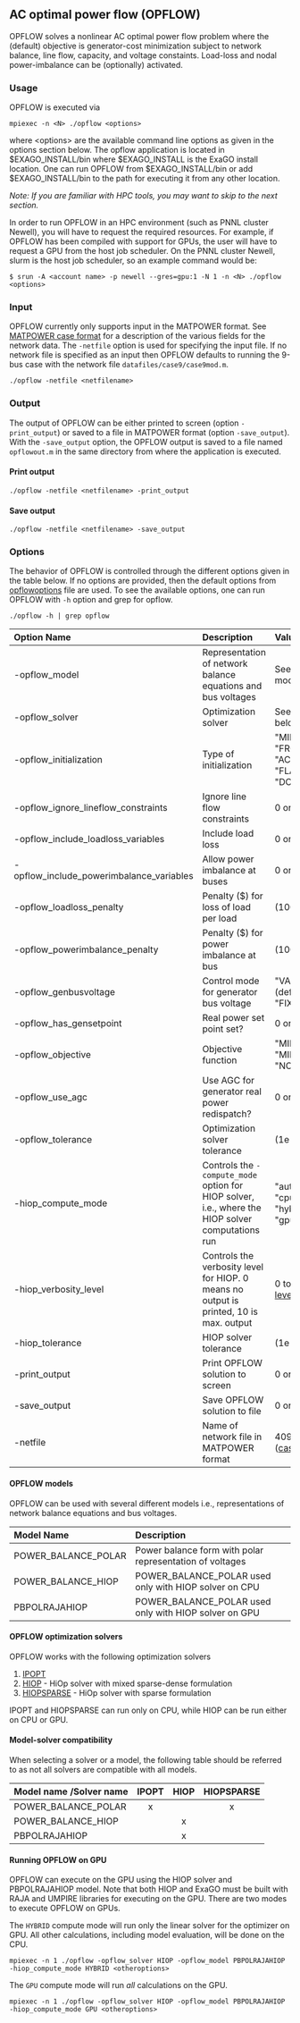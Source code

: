 ## AC optimal power flow (OPFLOW)
OPFLOW solves a nonlinear AC optimal power flow problem where the  (default) objective is generator-cost minimization subject to network balance, line flow, capacity, and voltage constaints. Load-loss and nodal power-imbalance can be (optionally) activated. 

### Usage

OPFLOW is executed via
```
mpiexec -n <N> ./opflow <options>
```
where \<options\> are the available command line options as given in the options section below. The opflow application is located in $EXAGO_INSTALL/bin where $EXAGO_INSTALL is the ExaGO install location. One can run OPFLOW from $EXAGO_INSTALL/bin or add $EXAGO_INSTALL/bin to the path for executing it from any other location.

*Note: If you are familiar with HPC tools, you may want to skip to the next section.*

In order to run OPFLOW in an HPC environment (such as PNNL cluster Newell), you
will have to request the required resources. For example, if OPFLOW has been compiled with support for GPUs, the user will have to request a GPU from the host job scheduler. On the PNNL cluster Newell, slurm is the host job scheduler, so an example command would be:

```console
$ srun -A <account name> -p newell --gres=gpu:1 -N 1 -n <N> ./opflow <options>
```

### Input

OPFLOW currently only supports input in the MATPOWER format. See [MATPOWER case format](https://matpower.org/docs/ref/matpower5.0/caseformat.html) for a description of the various fields for the network data. The `-netfile` option is used for specifying the input file. If no network file is specified as an input then OPFLOW defaults to running the 9-bus case with the network file `datafiles/case9/case9mod.m`.

```
./opflow -netfile <netfilename>
```

### Output

The output of OPFLOW can be either printed to screen (option `-print_output`) or saved to a file in MATPOWER format (option `-save_output`). With the `-save_output` option, the OPFLOW output is saved to a file named `opflowout.m` in the same directory from where the application is executed.

#### Print output
 ```
./opflow -netfile <netfilename> -print_output
```

#### Save output
 ```
./opflow -netfile <netfilename> -save_output
```

### Options

The behavior of OPFLOW is controlled through the different options given in the table below. If no options are provided, then the default options from [opflowoptions](../../options/opflowoptions) file are used. To see the available options, one can run OPFLOW with `-h` option and grep for opflow.
```
./opflow -h | grep opflow
```


|  Option Name | Description | Values (Default value) | Compatibility |
|:-----|:----|:-----|:-----|
|-opflow_model | Representation of network balance equations and bus voltages| See the different options for models below| |
|-opflow_solver | Optimization solver | See the different solver options below| |
|-opflow_initialization| Type of initialization| "MIDPOINT" (default)<br>"FROMFILE"<br>"ACPF"<br>"FLATSTART"<br>"DCOPF"| All solvers|
|-opflow_ignore_lineflow_constraints| Ignore line flow constraints| 0 or 1 (0)| All models|
|-opflow_include_loadloss_variables| Include load loss| 0 or 1 (0)| All models |
|-opflow_include_powerimbalance_variables| Allow power imbalance at buses| 0 or 1 (0)| All models |
|-opflow_loadloss_penalty| Penalty ($) for loss of load per load| (1000)| All models |
|-opflow_powerimbalance_penalty| Penalty ($) for  power imbalance at bus| (10000)| All models |
|-opflow_genbusvoltage| Control mode for generator bus voltage| "VARIABLE_WITHIN_BOUNDS" (default) <br>"FIXED_WITHIN_QBOUNDS" | POWER_BALANCE_POLAR model only |
|-opflow_has_gensetpoint| Real power set point set? | 0 or 1 (0)| All models |
|-opflow_objective| Objective function| "MIN_GEN_COST" (default)<br>"MIN_GENSETPOINT_DEVIATION"<br>"NO_OBJ"| MIN_GENSETPOINT_DEVIATION with POWER_BALANCE_POLAR model only |
|-opflow_use_agc| Use AGC for generator real power redispatch?| 0 or 1 (0)| POWER_BALANCE_POLAR model only |
|-opflow_tolerance|Optimization solver tolerance | (1e-6) | All solvers |
|-hiop_compute_mode|Controls the `-compute_mode` option for HIOP solver, i.e., where the HIOP solver computations run|"auto" (default)<br> "cpu"<br>"hybrid"<br>"gpu"| HiOp solver only |
|-hiop_verbosity_level|Controls the verbosity level for HIOP. 0 means no output is printed, 10 is max. output| 0 to 10 (0) See [HIOP verbosity levels](https://github.com/LLNL/hiop/blob/7e8adae9db757aed48e5c2bc448316307598258f/src/Utils/hiopLogger.hpp#L68)| HiOp solver only |
|-hiop_tolerance| HIOP solver tolerance| (1e-6)| HiOp solver only |
|-print_output| Print OPFLOW solution to screen| 0 or 1 (0)| All solvers |
|-save_output| Save OPFLOW solution to file | 0 or 1 (0)| All solvers |
|-netfile| Name of network file in MATPOWER format|4096 characters max. ([case9mod.m](../../datafiles/case9/case9mod.m))|

#### OPFLOW models

OPFLOW can be used with several different models i.e., representations of network balance equations and bus voltages. 

|  Model Name | Description |
|:-----|:----|
|POWER_BALANCE_POLAR|Power balance form with polar representation of voltages|
|POWER_BALANCE_HIOP| POWER_BALANCE_POLAR used only with HIOP solver on CPU|
|PBPOLRAJAHIOP| POWER_BALANCE_POLAR used only with HIOP solver on GPU|

#### OPFLOW optimization solvers

OPFLOW works with the following optimization solvers
1. [IPOPT](https://github.com/coin-or/Ipopt)
1. [HIOP](https://github.com/LLNL/hiop) - HiOp solver with mixed sparse-dense formulation
1. [HIOPSPARSE](https://github.com/LLNL/hiop) - HiOp solver with sparse formulation

IPOPT and HIOPSPARSE can run only on CPU, while HIOP can be run either on CPU or GPU.

#### Model-solver compatibility

When selecting a solver or a model, the following table should be referred to as not all solvers are compatible with all models.

|  Model name /Solver name | IPOPT | HIOP | HIOPSPARSE |
|:--------------------------|:-----:|:---------:|:-----:|
| POWER_BALANCE_POLAR  | x     |      |     x      |
| POWER_BALANCE_HIOP         |       | x  |   |
| PBPOLRAJAHIOP              |       | x    | |

#### Running OPFLOW on GPU
OPFLOW can execute on the GPU using the HIOP solver and PBPOLRAJAHIOP model. Note that both HIOP and ExaGO must be built with RAJA and UMPIRE libraries for executing on the GPU. There are two modes to execute OPFLOW on GPUs.

The `HYBRID` compute mode will run only the linear solver for the optimizer on GPU. All other calculations, including model evaluation, will be done on the CPU. 
```
mpiexec -n 1 ./opflow -opflow_solver HIOP -opflow_model PBPOLRAJAHIOP -hiop_compute_mode HYBRID <otheroptions>
```

The `GPU` compute mode will run _all_ calculations on the GPU.

```
mpiexec -n 1 ./opflow -opflow_solver HIOP -opflow_model PBPOLRAJAHIOP -hiop_compute_mode GPU <otheroptions>
```
